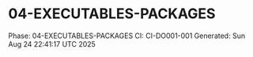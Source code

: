 # 04-EXECUTABLES-PACKAGES
Phase: 04-EXECUTABLES-PACKAGES
CI: CI-DO001-001
Generated: Sun Aug 24 22:41:17 UTC 2025
